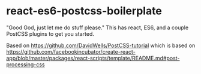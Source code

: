 # react-es6-postcss-boilerplate
"Good God, just let me do stuff please."  This has react, ES6, and a couple PostCSS plugins to get you started.

Based on
https://github.com/DavidWells/PostCSS-tutorial 
which is based on
https://github.com/facebookincubator/create-react-app/blob/master/packages/react-scripts/template/README.md#post-processing-css
